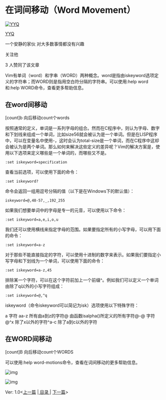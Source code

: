 # 在词间移动（Word Movement）

[![YYQ](https://pic3.zhimg.com/v2-c4432de041354a82800b86e53483c9c7_xs.jpg?source=172ae18b)](https://www.zhihu.com/people/anthony.yuan)

[YYQ](https://www.zhihu.com/people/anthony.yuan)

一个安静的家伙 对大多数事情都没有兴趣

关注他

3 人赞同了该文章

Vim有单词（word）和字串（WORD）两种概念。word是指由iskeyword选项定义的字符串；而WORD则是指用空白符分隔的字符串。可以使用:help word和:help WORD命令，查看更多帮助信息。

## **在word间移动**

[count]b 向后移动count个words



按照通常的定义，单词是一系列字母的组合。然而在C程序中，则认为字母、数字和下划线来组成一个单词，比如size56就会被认为是一个单词。但是在LISP程序中，可以在变量名中使用-，这时会认为total-size是一个单词，而在C程序中这却会被认为是两个单词。那么如何来解决这些定义的差异呢？Vim的解决方案是，使用以下选项来定义哪些是一个单词的，而哪些又不是。

```text
:set iskeyword=specification
```

查看当前选项，可以使用下面的命令：

```text
:set iskeyword?
```

命令会返回一组用逗号分隔的值（以下是在Windows下的默认值）：

```text
iskeyword=@,48-57,_,192_255
```

如果我们想要单词中的字母是专一的元音，可以使用以下命令：

```text
:set iskeyword=a,e,i,o,u
```

我们还可以使用横线来指定字母的范围。如果要指定所有的小写字母，可以用下面的命令：

```text
:set iskeyword=a-z
```

对于那些不能直接指定的字符，可以使用十进制的数字来表示。如果我们要指定小写字母和下划线为一个单词，可以使用下面的命令：

```text
:set iskeyword=a-z,45
```

排除某一个字符，可以在这个字符前加上一个前缀^。例如我们可以定义一个单词由除了q以外的小写字符组成：

```text
:set iskeyword=@,^q
```

iskeyword（命令iskeyword可以简记为isk）选项使用以下特殊字符：

a 字符
aa-z 所有由a到z的字符@ 由函数isalpha()所定义的所有字符@-@ 字符@^x 除了x以外的字符^a-c 除了a到c以外的字符

## **在WORD间移动**

[count]B 向后移动count个WORDS



可以使用:help word-motions命令，查看在词间移动的更多帮助信息。

![img](https://pic3.zhimg.com/80/v2-cb1141ec17155ba347b75c90ff397b22_720w.png)

![img](https://pic2.zhimg.com/80/v2-194cd3d300f47e011cae981aed7e8a45_720w.png)



Ver: 1.0<[上一篇](https://link.zhihu.com/?target=http%3A//yyq123.blogspot.com/2009/02/vim_4321.html) |[ 目录 ](https://link.zhihu.com/?target=http%3A//yyq123.github.com/learn-vim/learn-vi-00-List.html)| [下一篇](https://link.zhihu.com/?target=http%3A//yyq123.blogspot.com/2009/02/vim_4321.html)>